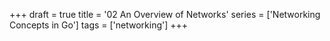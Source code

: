 +++
draft = true
title = '02 An Overview of Networks'
series = ['Networking Concepts in Go']
tags = ['networking']
+++